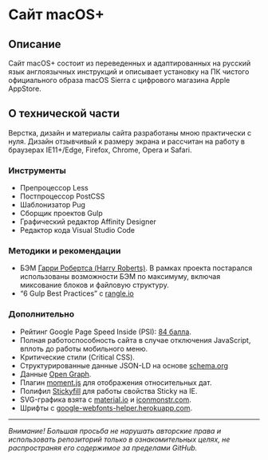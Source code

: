 # Сайт macOS+

## Описание

Сайт macOS+ состоит из переведенных и адаптированных на русский язык англоязычных инструкций и описывает установку на ПК чистого официального образа macOS Sierra с цифрового магазина Apple AppStore.

## О технической части

Верстка, дизайн и материалы сайта разработаны мною практически с нуля. Дизайн отзывчивый к размеру экрана и рассчитан на работу в браузерах IE11+/Edge, Firefox, Chrome, Opera и Safari.

### Инструменты

* Препроцессор Less
* Постпроцессор PostCSS
* Шаблонизатор Pug
* Сборщик проектов Gulp
* Графический редактор Affinity Designer
* Редактор кода Visual Studio Code

### Методики и рекомендации

* БЭМ [Гарри Робертса (Harry Roberts)](https://csswizardry.com/2015/03/more-transparent-ui-code-with-namespaces/). В рамках проекта постарался использованы возможности БЭМ по максимуму, включая миксование блоков и файловую структуру.
* “6 Gulp Best Practices” с [rangle.io](http://blog.rangle.io/angular-gulp-bestpractices/)

### Дополнительно

* Рейтинг Google Page Speed Inside (PSI): [84 балла](https://developers.google.com/speed/pagespeed/insights/?url=https%3A%2F%2Fbrofox86.github.io%2Fmacos-plus&tab=desktop).
* Полная работоспособность сайта в случае отключения JavaScript, вплоть до работы мобильного меню.
* Критические стили (Critical CSS).
* Структурированные данные JSON-LD на основе [schema.org](http://schema.org)
* Данные [Open Graph](http://ogp.me).
* Плагин [moment.js](https://momentjs.com) для отображения относительных дат.
* Полифил [Stickyfill](https://github.com/BroFox86/stickyfill) для работы свойства Sticky на IE.
* SVG-графика взята c [material.io](http://material.io/icons/) и [iconmonstr.com](https://iconmonstr.com).
* Шрифты c [google-webfonts-helper.herokuapp.com](https://google-webfonts-helper.herokuapp.com).

____________________

*Внимание! Большая просьба не нарушать авторские права и использовать репозиторий только в ознакомительных целях, не распространяя его содержимое за пределами GitHub.* 
